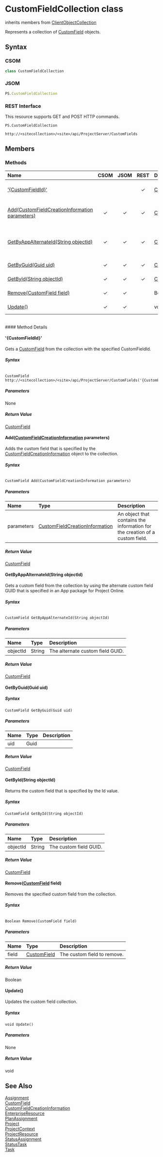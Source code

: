 [comment]: # (Name:CustomFieldCollection)
[comment]: # (Type:class)
[comment]: # (Status:Verified)

# <a name="name"></a>CustomFieldCollection class

inherits members from [ClientObjectCollection<CustomField>](https://msdn.microsoft.com/EN-US/library/ee539303)<br/>

<a name="description"></a>Represents a collection of [CustomField](CustomField.md) objects.

## <a name="syntax"></a>Syntax

### CSOM

```C#
class CustomFieldCollection 
```
### JSOM

```JavaScript
PS.CustomFieldCollection
```
### REST Interface

This resource supports GET and POST HTTP commands.

```
PS.CustomFieldCollection

http://<sitecollection>/<site>/api/ProjectServer/CustomFields
```

## <a name="members"></a>Members

### <a name="methods"></a>Methods

|**Name**|**CSOM**|**JSOM**|**REST**|**Data Type**|**Description**|
|:-----|:-----:|:-----:|:-----:|:-----|:-----|
|[&#39;{CustomFieldId}&#39;](#&#39;{CustomFieldId}&#39;)|||&#x2713;|[CustomField](CustomField.md)|Gets a [CustomField](CustomField.md) from the collection with the specified CustomFieldId.|
|[Add(CustomFieldCreationInformation parameters)](#Add_[CustomFieldCreationInformation]_CustomFieldCreationInformation.md__parameters_)|&#x2713;|&#x2713;|&#x2713;|[CustomField](CustomField.md)|Adds the custom field that is specified by the [CustomFieldCreationInformation](CustomFieldCreationInformation.md) object to the collection.|
|[GetByAppAlternateId(String objectId)](#GetByAppAlternateId_String_objectId_)|&#x2713;|&#x2713;|&#x2713;|[CustomField](CustomField.md)|Gets a custom field from the collection by using the alternate custom field GUID that is specified in an App package for Project Online.|
|[GetByGuid(Guid uid)](#GetByGuid_Guid_uid_)|&#x2713;|&#x2713;|&#x2713;|[CustomField](CustomField.md)|Returns the custom field that is specified by the Guid value.|
|[GetById(String objectId)](#GetById_String_objectId_)|&#x2713;|&#x2713;|&#x2713;|[CustomField](CustomField.md)|Returns the custom field that is specified by the Id value.|
|[Remove(CustomField field)](#Remove_[CustomField]_CustomField.md__field_)|&#x2713;|&#x2713;||Boolean|Removes the specified custom field from the collection.|
|[Update()](#Update__)|&#x2713;|&#x2713;||void|Updates the custom field collection.|

<br/>
#### Method Details

#### <a name="&#39;{CustomFieldId}&#39;"></a>&#39;{CustomFieldId}&#39;



Gets a [CustomField](CustomField.md) from the collection with the specified CustomFieldId.

##### Syntax

```

CustomField http://<sitecollection>/<site>/api/ProjectServer/CustomFields('{CustomFieldId}')

```

##### Parameters

None

##### Return Value

[CustomField](CustomField.md)

#### <a name="Add_[CustomFieldCreationInformation]_CustomFieldCreationInformation.md__parameters_"></a>Add([CustomFieldCreationInformation](CustomFieldCreationInformation.md) parameters)

Adds the custom field that is specified by the [CustomFieldCreationInformation](CustomFieldCreationInformation.md) object to the collection.

##### Syntax

```

CustomField Add(CustomFieldCreationInformation parameters)

```

##### Parameters

|**Name** |**Type**|**Description**|
|:------ |:----|:------ |
|parameters| [CustomFieldCreationInformation](CustomFieldCreationInformation.md) | An object that contains the information for the creation of a custom field.

##### Return Value

[CustomField](CustomField.md)

#### <a name="GetByAppAlternateId_String_objectId_"></a>GetByAppAlternateId(String objectId)

Gets a custom field from the collection by using the alternate custom field GUID that is specified in an App package for Project Online.

##### Syntax

```

CustomField GetByAppAlternateId(String objectId)

```

##### Parameters

|**Name** |**Type**|**Description**|
|:------ |:----|:------ |
|objectId| String | The alternate custom field GUID.

##### Return Value

[CustomField](CustomField.md)

#### <a name="GetByGuid_Guid_uid_"></a>GetByGuid(Guid uid)
 


##### Syntax

```
CustomField GetByGuid(Guid uid)
```

##### Parameters

|**Name** |**Type**|**Description**|
|:------ |:----|:------ |
|uid| Guid | 

##### Return Value

[CustomField](CustomField.md)

#### <a name="GetById_String_objectId_"></a>GetById(String objectId)

Returns the custom field that is specified by the Id value.

##### Syntax

```
CustomField GetById(String objectId)
```

##### Parameters

|**Name** |**Type**|**Description**|
|:------ |:----|:------ |
|objectId| String | The custom field GUID.

##### Return Value

[CustomField](CustomField.md)

#### <a name="Remove_[CustomField]_CustomField.md__field_"></a>Remove([CustomField](CustomField.md) field)

Removes the specified custom field from the collection.

##### Syntax

```

Boolean Remove(CustomField field)

```

##### Parameters

|**Name** |**Type**|**Description**|
|:------ |:----|:------ |
|field| [CustomField](CustomField.md) | The custom field to remove.

##### Return Value

Boolean

#### <a name="Update__"></a>Update()


 
Updates the custom field collection.

##### Syntax

```
void Update()
```

##### Parameters

None

##### Return Value

void

## <a name="seeAlso"></a>See Also

[Assignment](Assignment.md)<br/>
[CustomField](CustomField.md)<br/>
[CustomFieldCreationInformation](CustomFieldCreationInformation.md)<br/>
[EnterpriseResource](EnterpriseResource.md)<br/>
[PlanAssignment](PlanAssignment.md)<br/>
[Project](Project.md)<br/>
[ProjectContext](ProjectContext.md)<br/>
[ProjectResource](ProjectResource.md)<br/>
[StatusAssignment](StatusAssignment.md)<br/>
[StatusTask](StatusTask.md)<br/>
[Task](Task.md)<br/>
